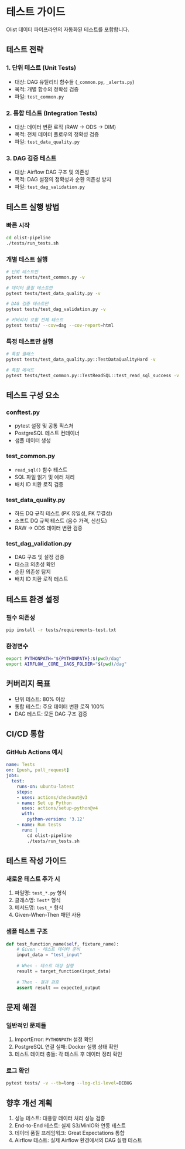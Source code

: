# 테스트 가이드

Olist 데이터 파이프라인의 자동화된 테스트를 포함합니다.

## 테스트 전략

### 1. 단위 테스트 (Unit Tests)
- 대상: DAG 유틸리티 함수들 (`_common.py`, `_alerts.py`)
- 목적: 개별 함수의 정확성 검증
- 파일: `test_common.py`

### 2. 통합 테스트 (Integration Tests)  
- 대상: 데이터 변환 로직 (RAW → ODS → DIM)
- 목적: 전체 데이터 플로우의 정확성 검증
- 파일: `test_data_quality.py`

### 3. DAG 검증 테스트
- 대상: Airflow DAG 구조 및 의존성
- 목적: DAG 설정의 정확성과 순환 의존성 방지
- 파일: `test_dag_validation.py`

## 테스트 실행 방법

### 빠른 시작
```bash
cd olist-pipeline
./tests/run_tests.sh
```

### 개별 테스트 실행
```bash
# 단위 테스트만
pytest tests/test_common.py -v

# 데이터 품질 테스트만  
pytest tests/test_data_quality.py -v

# DAG 검증 테스트만
pytest tests/test_dag_validation.py -v

# 커버리지 포함 전체 테스트
pytest tests/ --cov=dag --cov-report=html
```

### 특정 테스트만 실행
```bash
# 특정 클래스
pytest tests/test_data_quality.py::TestDataQualityHard -v

# 특정 메서드
pytest tests/test_common.py::TestReadSQL::test_read_sql_success -v
```

## 테스트 구성 요소

### conftest.py
- pytest 설정 및 공통 픽스처
- PostgreSQL 테스트 컨테이너
- 샘플 데이터 생성

### test_common.py
- `read_sql()` 함수 테스트
- SQL 파일 읽기 및 에러 처리
- 배치 ID 치환 로직 검증

### test_data_quality.py
- 하드 DQ 규칙 테스트 (PK 유일성, FK 무결성)
- 소프트 DQ 규칙 테스트 (음수 가격, 신선도)
- RAW → ODS 데이터 변환 검증

### test_dag_validation.py
- DAG 구조 및 설정 검증
- 태스크 의존성 확인
- 순환 의존성 탐지
- 배치 ID 치환 로직 테스트

## 테스트 환경 설정

### 필수 의존성
```bash
pip install -r tests/requirements-test.txt
```

### 환경변수
```bash
export PYTHONPATH="${PYTHONPATH}:$(pwd)/dag"
export AIRFLOW__CORE__DAGS_FOLDER="$(pwd)/dag"
```

## 커버리지 목표

- 단위 테스트: 80% 이상
- 통합 테스트: 주요 데이터 변환 로직 100%
- DAG 테스트: 모든 DAG 구조 검증

## CI/CD 통합

### GitHub Actions 예시
```yaml
name: Tests
on: [push, pull_request]
jobs:
  test:
    runs-on: ubuntu-latest
    steps:
    - uses: actions/checkout@v3
    - name: Set up Python
      uses: actions/setup-python@v4
      with:
        python-version: '3.12'
    - name: Run tests
      run: |
        cd olist-pipeline
        ./tests/run_tests.sh
```

## 테스트 작성 가이드

### 새로운 테스트 추가 시
1. 파일명: `test_*.py` 형식
2. 클래스명: `Test*` 형식  
3. 메서드명: `test_*` 형식
4. Given-When-Then 패턴 사용

### 샘플 테스트 구조
```python
def test_function_name(self, fixture_name):
    # Given - 테스트 데이터 준비
    input_data = "test_input"
    
    # When - 테스트 대상 실행
    result = target_function(input_data)
    
    # Then - 결과 검증
    assert result == expected_output
```

## 문제 해결

### 일반적인 문제들
1. ImportError: `PYTHONPATH` 설정 확인
2. PostgreSQL 연결 실패: Docker 실행 상태 확인
3. 테스트 데이터 충돌: 각 테스트 후 데이터 정리 확인

### 로그 확인
```bash
pytest tests/ -v --tb=long --log-cli-level=DEBUG
```

## 향후 개선 계획

1. 성능 테스트: 대용량 데이터 처리 성능 검증
2. End-to-End 테스트: 실제 S3/MinIO와 연동 테스트
3. 데이터 품질 프레임워크: Great Expectations 통합
4. Airflow 테스트: 실제 Airflow 환경에서의 DAG 실행 테스트
